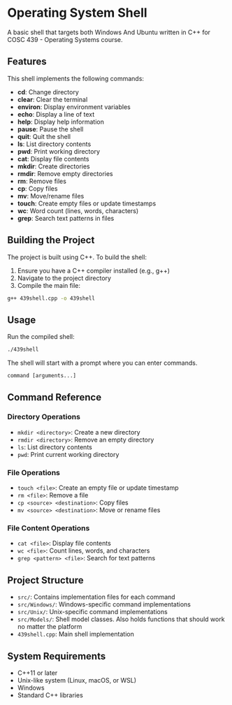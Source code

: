 # Operating System Shell

A basic shell that targets both Windows And Ubuntu written in C++ for COSC 439 - Operating Systems course.

## Features

This shell implements the following commands:

- **cd**: Change directory
- **clear**: Clear the terminal
- **environ**: Display environment variables
- **echo**: Display a line of text
- **help**: Display help information
- **pause**: Pause the shell
- **quit**: Quit the shell
- **ls**: List directory contents
- **pwd**: Print working directory
- **cat**: Display file contents
- **mkdir**: Create directories
- **rmdir**: Remove empty directories
- **rm**: Remove files
- **cp**: Copy files
- **mv**: Move/rename files
- **touch**: Create empty files or update timestamps
- **wc**: Word count (lines, words, characters)
- **grep**: Search text patterns in files

## Building the Project

The project is built using C++. To build the shell:

1. Ensure you have a C++ compiler installed (e.g., g++)
2. Navigate to the project directory
3. Compile the main file:
```bash
g++ 439shell.cpp -o 439shell
```

## Usage

Run the compiled shell:
```bash
./439shell
```

The shell will start with a prompt where you can enter commands. 
```
command [arguments...]
```

## Command Reference

### Directory Operations
- `mkdir <directory>`: Create a new directory
- `rmdir <directory>`: Remove an empty directory
- `ls`: List directory contents
- `pwd`: Print current working directory

### File Operations
- `touch <file>`: Create an empty file or update timestamp
- `rm <file>`: Remove a file
- `cp <source> <destination>`: Copy files
- `mv <source> <destination>`: Move or rename files

### File Content Operations
- `cat <file>`: Display file contents
- `wc <file>`: Count lines, words, and characters
- `grep <pattern> <file>`: Search for text patterns

## Project Structure

- `src/`: Contains implementation files for each command
- `src/Windows/`: Windows-specific command implementations
- `src/Unix/`: Unix-specific command implementations
- `src/Models/`: Shell model classes. Also holds functions that should work no matter the platform
- `439shell.cpp`: Main shell implementation

## System Requirements

- C++11 or later
- Unix-like system (Linux, macOS, or WSL)
- Windows
- Standard C++ libraries



